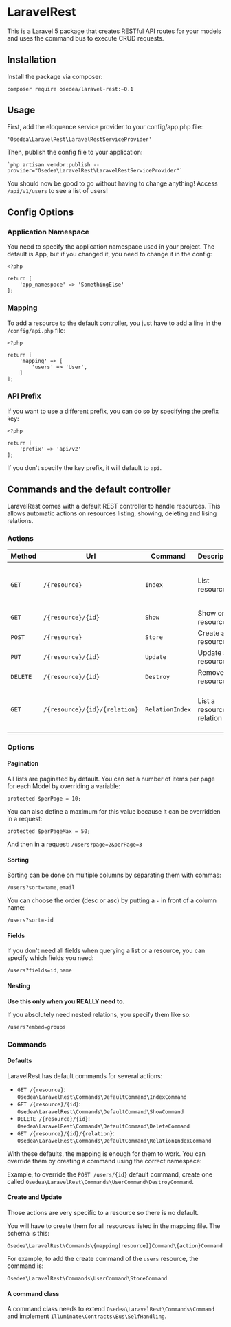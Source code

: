 # LaravelRest

This is a Laravel 5 package that creates RESTful API routes for your models and uses the command bus to execute CRUD requests.

## Installation

Install the package via composer:

    composer require osedea/laravel-rest:~0.1

## Usage

First, add the eloquence service provider to your config/app.php file:

    'Osedea\LaravelRest\LaravelRestServiceProvider'

Then, publish the config file to your application:

    `php artisan vendor:publish --provider="Osedea\LaravelRest\LaravelRestServiceProvider"`

You should now be good to go without having to change anything! Access `/api/v1/users` to see a list of users!

## Config Options

### Application Namespace

You need to specify the application namespace used in your project. The default is App, but if you changed it, you need to change it in the config:

```
<?php

return [
    'app_namespace' => 'SomethingElse'
];
```

### Mapping

To add a resource to the default controller, you just have to add a line in the `/config/api.php` file:

```
<?php

return [
    'mapping' => [
        'users' => 'User',
    ]
];
```

### API Prefix

If you want to use a different prefix, you can do so by specifying the prefix key:

```
<?php

return [
    'prefix' => 'api/v2'
];
```

If you don't specify the key prefix, it will default to `api`.

## Commands and the default controller

LaravelRest comes with a default REST controller to handle resources.
This allows automatic actions on resources listing, showing, deleting and lising relations.

### Actions

| Method   | Url                           | Command         | Description              | Options                            |
| -------- | ----------------------------- | --------------- | ------------------------ | ---------------------------------- |
| `GET`    | `/{resource}`                 | `Index`         | List resources           | page, perPage, sort, fields, embed |
| `GET`    | `/{resource}/{id}`            | `Show`          | Show one resource        | fields, embed                      |
| `POST`   | `/{resource}`                 | `Store`         | Create a resource        |                                    |
| `PUT`    | `/{resource}/{id}`            | `Update`        | Update a resource        |                                    |
| `DELETE` | `/{resource}/{id}`            | `Destroy`       | Remove a resource        |                                    |
| `GET`    | `/{resource}/{id}/{relation}` | `RelationIndex` | List a resource relation | page, perPage, sort, fields, embed |

### Options

#### Pagination

All lists are paginated by default.
You can set a number of items per page for each Model by overriding a variable:

```
protected $perPage = 10;
```

You can also define a maximum for this value because it can be overridden in a request:

```
protected $perPageMax = 50;
```

And then in a request: `/users?page=2&perPage=3`

#### Sorting

Sorting can be done on multiple columns by separating them with commas:

`/users?sort=name,email`

You can choose the order (desc or asc) by putting a `-` in front of a column name:

`/users?sort=-id`

#### Fields

If you don't need all fields when querying a list or a resource, you can specify which fields you need:

`/users?fields=id,name`

#### Nesting

**Use this only when you REALLY need to.**

If you absolutely need nested relations, you specify them like so:

`/users?embed=groups`

### Commands

#### Defaults

LaravelRest has default commands for several actions:

 * `GET /{resource}`: `Osedea\LaravelRest\Commands\DefaultCommand\IndexCommand`
 * `GET /{resource}/{id}`: `Osedea\LaravelRest\Commands\DefaultCommand\ShowCommand`
 * `DELETE /{resource}/{id}`: `Osedea\LaravelRest\Commands\DefaultCommand\DeleteCommand`
 * `GET /{resource}/{id}/{relation}`: `Osedea\LaravelRest\Commands\DefaultCommand\RelationIndexCommand`

With these defaults, the mapping is enough for them to work. You can override them by creating a command using the
correct namespace:

Example, to override the `POST /users/{id}` default command, create one called `Osedea\LaravelRest\Commands\UserCommand\DestroyCommand`.

#### Create and Update

Those actions are very specific to a resource so there is no default.

You will have to create them for all resources listed in the mapping file. The schema is this:

`Osedea\LaravelRest\Commands\{mapping[resource]}Command\{action}Command`

For example, to add the create command of the `users` resource, the command is:

`Osedea\LaravelRest\Commands\UserCommand\StoreCommand`

#### A command class

A command class needs to extend `Osedea\LaravelRest\Commands\Command` and implement `Illuminate\Contracts\Bus\SelfHandling`.
